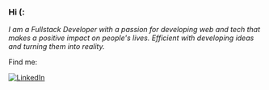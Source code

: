 ### Hi (:

<p>
  <em>
  I am a Fullstack Developer with a passion for developing web and tech that makes a positive impact on people's lives. Efficient with developing ideas and turning them into reality.
  </em>
</p>

<!--START_SECTION:waka-->
<!--END_SECTION:waka-->

<p align="left">
  Find me:
</p>

[![LinkedIn](https://img.shields.io/badge/LinkedIn-0077B5?style=for-the-badge&logo=linkedin&logoColor=white)](https://www.linkedin.com/in/pedroreisalves/)
